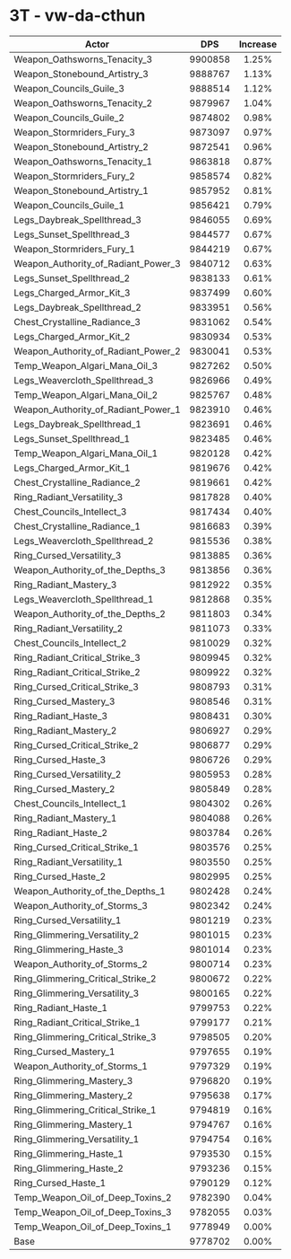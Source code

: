 # 3T - vw-da-cthun
| Actor | DPS | Increase |
|---|:---:|:---:|
|Weapon_Oathsworns_Tenacity_3|9900858|1.25%|
|Weapon_Stonebound_Artistry_3|9888767|1.13%|
|Weapon_Councils_Guile_3|9888514|1.12%|
|Weapon_Oathsworns_Tenacity_2|9879967|1.04%|
|Weapon_Councils_Guile_2|9874802|0.98%|
|Weapon_Stormriders_Fury_3|9873097|0.97%|
|Weapon_Stonebound_Artistry_2|9872541|0.96%|
|Weapon_Oathsworns_Tenacity_1|9863818|0.87%|
|Weapon_Stormriders_Fury_2|9858574|0.82%|
|Weapon_Stonebound_Artistry_1|9857952|0.81%|
|Weapon_Councils_Guile_1|9856421|0.79%|
|Legs_Daybreak_Spellthread_3|9846055|0.69%|
|Legs_Sunset_Spellthread_3|9844577|0.67%|
|Weapon_Stormriders_Fury_1|9844219|0.67%|
|Weapon_Authority_of_Radiant_Power_3|9840712|0.63%|
|Legs_Sunset_Spellthread_2|9838133|0.61%|
|Legs_Charged_Armor_Kit_3|9837499|0.60%|
|Legs_Daybreak_Spellthread_2|9833951|0.56%|
|Chest_Crystalline_Radiance_3|9831062|0.54%|
|Legs_Charged_Armor_Kit_2|9830934|0.53%|
|Weapon_Authority_of_Radiant_Power_2|9830041|0.53%|
|Temp_Weapon_Algari_Mana_Oil_3|9827262|0.50%|
|Legs_Weavercloth_Spellthread_3|9826966|0.49%|
|Temp_Weapon_Algari_Mana_Oil_2|9825767|0.48%|
|Weapon_Authority_of_Radiant_Power_1|9823910|0.46%|
|Legs_Daybreak_Spellthread_1|9823691|0.46%|
|Legs_Sunset_Spellthread_1|9823485|0.46%|
|Temp_Weapon_Algari_Mana_Oil_1|9820128|0.42%|
|Legs_Charged_Armor_Kit_1|9819676|0.42%|
|Chest_Crystalline_Radiance_2|9819661|0.42%|
|Ring_Radiant_Versatility_3|9817828|0.40%|
|Chest_Councils_Intellect_3|9817434|0.40%|
|Chest_Crystalline_Radiance_1|9816683|0.39%|
|Legs_Weavercloth_Spellthread_2|9815536|0.38%|
|Ring_Cursed_Versatility_3|9813885|0.36%|
|Weapon_Authority_of_the_Depths_3|9813856|0.36%|
|Ring_Radiant_Mastery_3|9812922|0.35%|
|Legs_Weavercloth_Spellthread_1|9812868|0.35%|
|Weapon_Authority_of_the_Depths_2|9811803|0.34%|
|Ring_Radiant_Versatility_2|9811073|0.33%|
|Chest_Councils_Intellect_2|9810029|0.32%|
|Ring_Radiant_Critical_Strike_3|9809945|0.32%|
|Ring_Radiant_Critical_Strike_2|9809922|0.32%|
|Ring_Cursed_Critical_Strike_3|9808793|0.31%|
|Ring_Cursed_Mastery_3|9808546|0.31%|
|Ring_Radiant_Haste_3|9808431|0.30%|
|Ring_Radiant_Mastery_2|9806927|0.29%|
|Ring_Cursed_Critical_Strike_2|9806877|0.29%|
|Ring_Cursed_Haste_3|9806726|0.29%|
|Ring_Cursed_Versatility_2|9805953|0.28%|
|Ring_Cursed_Mastery_2|9805849|0.28%|
|Chest_Councils_Intellect_1|9804302|0.26%|
|Ring_Radiant_Mastery_1|9804088|0.26%|
|Ring_Radiant_Haste_2|9803784|0.26%|
|Ring_Cursed_Critical_Strike_1|9803576|0.25%|
|Ring_Radiant_Versatility_1|9803550|0.25%|
|Ring_Cursed_Haste_2|9802995|0.25%|
|Weapon_Authority_of_the_Depths_1|9802428|0.24%|
|Weapon_Authority_of_Storms_3|9802342|0.24%|
|Ring_Cursed_Versatility_1|9801219|0.23%|
|Ring_Glimmering_Versatility_2|9801015|0.23%|
|Ring_Glimmering_Haste_3|9801014|0.23%|
|Weapon_Authority_of_Storms_2|9800714|0.23%|
|Ring_Glimmering_Critical_Strike_2|9800672|0.22%|
|Ring_Glimmering_Versatility_3|9800165|0.22%|
|Ring_Radiant_Haste_1|9799753|0.22%|
|Ring_Radiant_Critical_Strike_1|9799177|0.21%|
|Ring_Glimmering_Critical_Strike_3|9798505|0.20%|
|Ring_Cursed_Mastery_1|9797655|0.19%|
|Weapon_Authority_of_Storms_1|9797329|0.19%|
|Ring_Glimmering_Mastery_3|9796820|0.19%|
|Ring_Glimmering_Mastery_2|9795638|0.17%|
|Ring_Glimmering_Critical_Strike_1|9794819|0.16%|
|Ring_Glimmering_Mastery_1|9794767|0.16%|
|Ring_Glimmering_Versatility_1|9794754|0.16%|
|Ring_Glimmering_Haste_1|9793530|0.15%|
|Ring_Glimmering_Haste_2|9793236|0.15%|
|Ring_Cursed_Haste_1|9790129|0.12%|
|Temp_Weapon_Oil_of_Deep_Toxins_2|9782390|0.04%|
|Temp_Weapon_Oil_of_Deep_Toxins_3|9782055|0.03%|
|Temp_Weapon_Oil_of_Deep_Toxins_1|9778949|0.00%|
|Base|9778702|0.00%|

